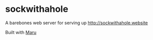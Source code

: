 # sockwithahole

A barebones web server for serving up http://sockwithahole.website

Built with [Maru](http://sockwithahole.website)

